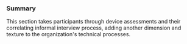 ### Summary

This section takes participants through device assessments and their correlating informal interview process, adding another dimension and texture to the organization's technical processes.